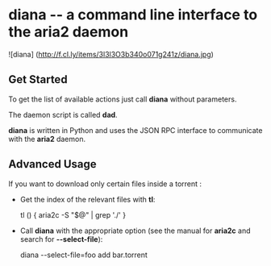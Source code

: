 # diana -- a command line interface to the aria2 daemon

![diana] (http://f.cl.ly/items/3l3l3O3b340o071g241z/diana.jpg)

## Get Started

To get the list of available actions just call **diana** without parameters.

The daemon script is called **dad**.

**diana** is written in Python and uses the JSON RPC interface to communicate with the **aria2** daemon.

## Advanced Usage

If you want to download only certain files inside a torrent :

- Get the index of the relevant files with **tl**:

    tl () {
            aria2c -S "$@" | grep '\./'
    }

- Call **diana** with the appropriate option (see the manual for **aria2c** and search for **--select-file**):

    diana --select-file=foo add bar.torrent
